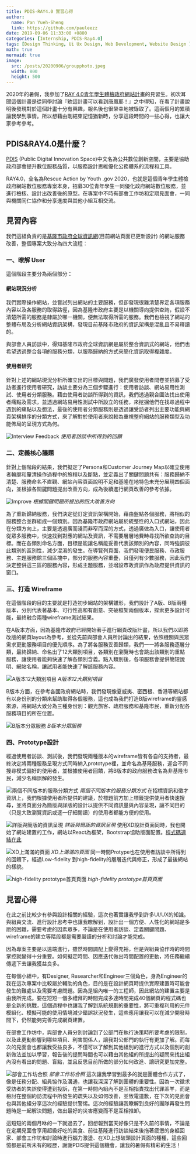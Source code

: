 ```yaml
---
title: PDIS-RAY4.0 實習心得
author:
  name: Pan Yueh-Sheng
  link: https://github.com/pauleezz
date: 2019-09-06 11:33:00 +0800
categories: [Internship, PDIS-Ray4.0]
tags: [Design Thinking, Ui Ux Design, Web Development, Website Design ]
math: true
mermaid: true
image:
  src: /posts/20200906/groupphoto.jpeg
  width: 800
  height: 500
---
```


2020年的暑假，我參加了[RAY 4.0青年學生體檢政府網站計畫](https://ray2020.pdis.nat.gov.tw/)的見習生。初次耳聞這個計畫是從同學討論『欸這計畫可以看到唐鳳耶！』之中得知，在看了計畫說明後發現對於這個計畫十分有興趣，報名後也很榮幸地被錄取了。這兩個月的累積讓我學到事情。所以想藉由剛結束記憶猶新時，分享這段時間的一些心得，也讓大家參考參考。

## PDIS&RAY4.0是什麼？

[PDIS](https://pdis.nat.gov.tw/zh-TW/) (Public Digital Innovation Space)中文名為公共數位創新空間，主要是協助政府部會提升數位服務品質，以服務設計思維優化公務體系的流程和工具。

RAY4.0，全名為Rescue Action by Youth .gov 2020，也就是這個青年學生體檢政府網站數位服務專案本身，招募30位青年學生一同優化政府網站數位服務，並進行檢核、設計出改善後的原型。在專案中不時有部會工作坊和定期見面會，一同與機關同仁協作和分享進度與其他小組互相交流。

## 見習內容

我們這組負責的是[基隆市政府全球資訊網](https://www.klcg.gov.tw/)(目前網站頁面已更新設計) 的網站服務改善，整個專案大致分為四大流程：

### 一、暸解 User
這個階段主要分為兩個部分：
#### 網站現況分析
我們實際操作網站，並嘗試列出網站的主要服務，但卻發現很難清楚界定各項服務內容以及各服務的取得路徑，因為基隆市政府主要是以機關導向提供查詢，假設不清楚所需的服務是隸屬於哪一機關，便無法取得所需的服務。我們也檢視了網站的整體布局及分析網站資訊架構，發現目前基隆市政府的資訊架構是混亂且不易釋讀的。

與部會人員訪談中，得知基隆市政府全球資訊網是屬於整合資訊式的網站，他們也希望透過整合各項的服務分類，以服務歸納的方式來簡化資訊取得複雜度。
#### 使用者研究
針對上述的網站現況分析所確立出的目標與問題，我們廣發使用者問卷並招募了受訪者進行使用者研究，訪談主要分為三個步驟進行：使用者訪談、網站易用性測試、使用者分類服務。藉由使用者訪談所得到的資訊，我們透過親合圖法找出使用者痛點及需求，並透過網站易用性測試中所設立的任務，來挖掘他們在找尋過程中遇到的痛點以及想法，最後的使用者分類服務則是透過讓受訪者列出主要功能與網頁架構排序的分類方式，來了解對於使用者來說較為重視整府網站的服務類型及功能佈局的呈現方式為何。

![Interview Feedback](/posts/20200906/feedback.png)
_使用者訪談中所得到的回饋_
### 二、定義核心議題
針對上個階段的結果，我們擬定了Persona和Customer Journey Map以確立使用者輪廓和釐清操作過程中的旅程以及斷點，並定義出了關鍵問題共有：服務歸納不清楚、服務命名不直觀、網站內容頁面說明不足和基隆在地特色未充分展現四個面向，並根據各關鍵問題提出改善方向，成為後續進行網頁改善的參考依據。

![Improve](/posts/20200906/improve.png)
_根據關鍵問題所提出的四大改善方向_

為了重新歸納服務，我們決定從訂定資訊架構開始，藉由盤點各個服務，將相似的服務整合並群組成一個類別。因為基隆市政府網站屬於統整性的入口式網站，因此在分類方向上，主要是透過廣而淺而非窄而深的方式，透過廣做為入口，讓使用者從眾多服務中，快速找到對應的網站及資訊，不需要層層地費時尋找所欲查詢的目標。而在各類別命名方面，目標是能讓名稱能妥善代表該類別的內容，同時強調彼此類別的區別性，減少混淆的發生。在導覽列頁面，我們發現便民服務、市政服務、主題服務館三個區塊中，部分的服務內容重疊，且僅列有少數服務，因此我們決定整併這三區的服務內容，形成主題服務，並增設市政資訊作為政府提供資訊的窗口。
### 三、打造 Wireframe
在這個階段的目的主要就是打造初步網站的架構雛形，我們設計了A版、B版兩種版本，分別代表著基本、可行性高和有創意、突破框架兩個版本，探索更多設計可能，最終融合兩種wireframe測試結果。

在A版本方面，因為基隆市政府已經開始著手進行網頁改版計畫，所以我們以即將改版的網頁layout為參考，並從先前與部會人員所討論出的結果，依照機關與民眾需求更動服務項目的優先順序。為了將各服務妥善歸類，我們一一將各服務逐層分類，最終歸納、命名出了12大類別項目，各類別在瀏覽時也會跳出該類別的重點服務，讓使用者能夠快速了解各類別含義。點入類別後，各項服務會提供簡短說明、網站名稱，讓試用者能快速了解該服務內容。

![A版本12大類別項目](/posts/20200906/wireframe_a.png)
_A版本12大類別項目_

B版本方面，在參考各國政府網站時，我們發現像夏威夷、密西根、香港等網站都有以身份別的分類來幫助取得各個服務，這也成為我們打造B版wireframe的靈感來源，將網站大致分為三種身份別：觀光旅客、政府服務和基隆市民，重新分配各服務項目的所在位置。

![B版本分眾服務](/posts/20200906/wireframe_b.png)
_B版本分眾服務_

### 四、Prototype設計
經過使用者訪談、測試後，我們發現兩種版本的wireframe皆有各自的支持者，最終決定將兩種服務呈現方式同時納入prototype裡，並命名為基隆服務，迎合不同搜尋模式偏好的使用者，並根據使用者回饋，將B版本的政府服務改名為非基隆市民，減少名稱誤解的發生。


![兩個不同版本的服務分類方式](/posts/20200906/prototype_a.png)
_兩個不同版本的服務分類方式_
在招標資訊和徵才資訊上，我們根據使用者所提供的建議，於標題前方加上標籤提供使用者快速搜尋，並將頁面分為簡版與詳版的設計以提供不同資訊量與內容呈現，讓不同目的（只是大致瀏覽資訊或逐一仔細閱讀）的使用者都能方便的使用。


![詳版與簡版的資訊呈現](/posts/20200906/prototype_b.png)
_詳版與簡版的資訊呈現_
使用XD設計頁面同時，我也開始了網站建置的工作，網站以React為框架，Bootstrap協助版面配置。[程式碼連結在此](https://github.com/pauleezz/Keelung-Website)

![XD上滿滿的頁面](/posts/20200906/prototype_c.png)
_XD上滿滿的頁面_
同一時間Protype也在使用者訪談中所得到的回饋下，經過Low-fidelity 到high-fidelity的層層迭代與修正，形成了最後網站的樣貌。

![high-fidelity prototype首頁頁面](/posts/20200906/prototype_d.png)
_high-fidelity prototype首頁頁面_
## 見習心得
在此之前比較少有參與設計相關的經驗，這次也著實讓我學到許多UI/UX的知識。與組員交流、進行設計思考中也讓我瞭解到，設計出一個方便、人性化的網站是多麽的困難，需要考慮的因素眾多，不論是在使用者訪談、定義關鍵問題、wireframe的建立等階段都是需要嚴謹的分析和討論才能完成。

因為專案主要是以遠端進行，雖然時間調配上變得充裕，但是與組員協作時的時間掌控就變得十分重要。如何擬定時間、因應迭代做出時間配置的更動，將任務繼續傳遞下去讓我獲益良多。

在每個小組中，有Designer, Researcher和Engineer三個角色，身為Engineer的我在這次專案中比較屬於輔助的角色，目的是在設計網頁時提供實際建置時可能會發生的難處以及需要考慮問題。因為是組內唯一的工程師，因此網站的建置主要是由我所完成。要在短短一個多禮拜的時間完成多達時間完成40個網頁的程式碼也是全新的挑戰，這個過程中也讓我了解到系統規劃的重要性，將可重複利用的元件模組化、模擬可能的使用情境減少錯誤狀況發生，這些應用讓我可以在減少開發時間下，仍然能夠完善完成網頁建置。

在部會工作坊中，與部會人員分別討論到了公部門在執行決策時所要考慮的限制，以及此更動影響到哪些項目、利害關係人，讓我對公部門的執行有更加了解。而每次的見面會也都讓我受益良多，不僅可以了解到其他組別的進行方式以及個別的創新做法並加以學習，報告後的提問時間也可以藉由其他組的所提出的疑問來找出組內沒有看出的問題、盲點，並且反思目前所做的部分如何改進、讓研究更加完整。

![部會工作坊合照](/posts/20200906/workshop.jpeg)
_部會工作坊合照_
這次讓我學習到最多的就是團體合作方式了，像是任務分配、組員協作及溝通，也讓我深深了解到團體的重要性。因為一次徵求受訪者的失誤使得遭到投訴，在第一時間內組內不是互相指責找出代罪羔羊，而是檢討在整個約訪流程中所發生的疏失以及如何改善，並致電道歉，在下次的見面會也與其他組分享這次的經驗提供警惕。這次的經驗讓我瞭解到良好的團隊再發生問題時是一起解決問題，做出最好的災害應變而不是互相推卸。

這短短的兩個月咻的一下就過去了，回想報到當天好像只是不久前的事情，不論是在定期見面會享用超級好吃的美食、前往基隆進行訪談結束後拖著疲憊的身軀回家、部會工作坊和討論時進行腦力激盪、在XD上想破頭設計頁面的種種，這些回憶都是前所未有的經歷，謝謝PDIS提供這個機會，讓我的暑假有精彩的生活！

